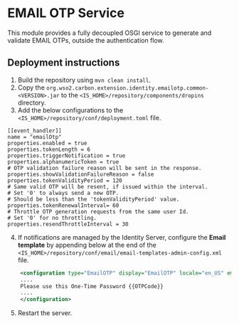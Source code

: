 # EMAIL OTP Service

This module provides a fully decoupled OSGI service to generate and validate EMAIL OTPs, outside
the authentication flow.

## Deployment instructions
1. Build the repository using `mvn clean install`.
2. Copy the `org.wso2.carbon.extension.identity.emailotp.common-<VERSION>.jar` to the
   `<IS_HOME>/repository/components/dropins` directory.
3. Add the below configurations to the `<IS_HOME>/repository/conf/deployment.toml` file.
```properties
[[event_handler]]
name = "emailOtp"
properties.enabled = true
properties.tokenLength = 6
properties.triggerNotification = true
properties.alphanumericToken = true
# OTP validation failure reason will be sent in the response.
properties.showValidationFailureReason = false
properties.tokenValidityPeriod = 120
# Same valid OTP will be resent, if issued within the interval.
# Set '0' to always send a new OTP.
# Should be less than the 'tokenValidityPeriod' value.
properties.tokenRenewalInterval= 60
# Throttle OTP generation requests from the same user Id.
# Set '0' for no throttling.
properties.resendThrottleInterval = 30
```
4. If notifications are managed by the Identity Server, configure the **Email template** by appending below at the end of
   the `<IS_HOME>/repository/conf/email/email-templates-admin-config.xml` file.
```xml
    <configuration type="EmailOTP" display="EmailOTP" locale="en_US" emailContentType="text/html">
    ....
    Please use this One-Time Password {{OTPCode}}
    ....
    </configuration>
```

5. Restart the server.